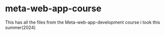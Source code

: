 # meta-web-app-course
This has all the files from the Meta-web-app-development course i took this summer(2024) 
